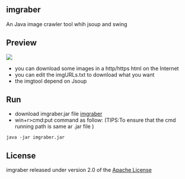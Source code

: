 ## imgraber
 An Java  image crawler tool whih jsoup and swing 
## Preview 
![](https://images2018.cnblogs.com/blog/1128666/201803/1128666-20180313110652736-1399146036.png)

- you can download some images in a http/https html on the Internet
- you can edit the imgURLs.txt to download what you want
- the imgtool depend on Jsoup 
## Run
- download imgraber.jar file [imgraber](https://github.com/Himi7362/imgraber/raw/master/imgraber.jar)
- win+r>cmd:put command as follow: (TIPS:To ensure that the cmd running path is same ar .jar file  )
```
java -jar imgraber.jar
```
## License
imgraber released under version 2.0 of the [Apache License](http://www.apache.org/licenses/LICENSE-2.0)

